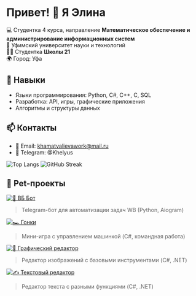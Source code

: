 # Привет! 👋 Я Элина

💻 Студентка 4 курса, направление **Математическое обеспечение и администрирование информационных систем**  
🏫 Уфимский университет науки и технологий  
👩‍🎓 Студентка **Школы 21**  
🌍 Город: Уфа  

## 🔹 Навыки
- Языки программирования: Python, C#, C++, C, SQL  
- Разработка: API, игры, графические приложения  
- Алгоритмы и структуры данных

## 📫 Контакты
- 📧 Email: khamatvalievawork@mail.ru  
- 📱 Telegram: @Khelyus


![Top Langs](https://github-readme-stats.vercel.app/api/top-langs/?username=Khelyus&layout=compact&theme=default&bg_color=d1d7ed)
![GitHub Streak](https://streak-stats.demolab.com?user=Khelyus&theme=default&hide_border=false)


## 🚀 Pet-проекты

[![🤖 ВБ Бот](https://img.shields.io/badge/Repo-🤖_ВБ_Бот-blue?style=for-the-badge)](https://github.com/Khelyus/vb-bot)
> Telegram-бот для автоматизации задач WB (Python, Aiogram)

[![🏎 Гонки](https://img.shields.io/badge/Repo-🏎_Гонки-green?style=for-the-badge)](https://github.com/Khelyus/racing-game)
> Мини-игра с управлением машинкой (C#, командная работа)

[![🎨 Графический редактор](https://img.shields.io/badge/Repo-🎨_Графический_редактор-orange?style=for-the-badge)](https://github.com/Khelyus/graphic-editor)
> Редактор изображений с базовыми инструментами (C#, .NET)

[![✍️ Текстовый редактор](https://img.shields.io/badge/Repo-✍️_Текстовый_редактор-red?style=for-the-badge)](https://github.com/Khelyus/text-editor)
> Редактор текста с разными функциями (C#, .NET)










<!--
**Khelyus/Khelyus** is a ✨ _special_ ✨ repository because its `README.md` (this file) appears on your GitHub profile.

Here are some ideas to get you started:

- 🔭 I’m currently working on ...
- 🌱 I’m currently learning ...
- 👯 I’m looking to collaborate on ...
- 🤔 I’m looking for help with ...
- 💬 Ask me about ...
- 📫 How to reach me: ...
- 😄 Pronouns: ...
- ⚡ Fun fact: ...
-->
